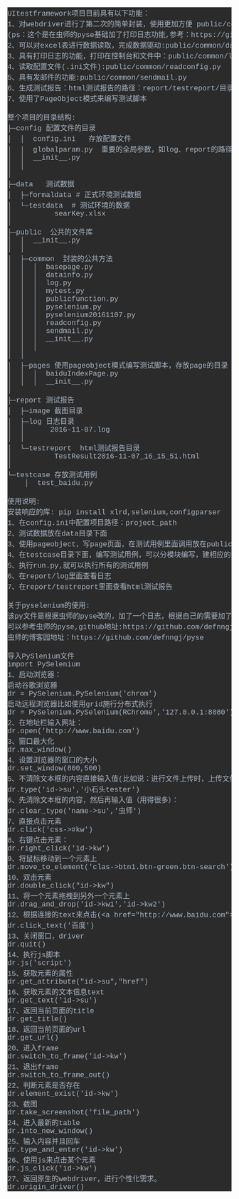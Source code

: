 <pre style="background-color:#2b2b2b;color:#a9b7c6;font-family:'Courier New';font-size:12.0pt;">UItestframework项目目前具有以下功能：<br>1、对webdriver进行了第二次的简单封装，使用更加方便 public/common/pyselenium.py<br>(ps：这个是在虫师的pyse基础加了打印日志功能,参考：https://github.com/defnngj/pyse)<br>2、可以对excel表进行数据读取，完成数据驱动:public/common/datainfo.py<br>3、具有打印日志的功能，打印在控制台和文件中：public/common/log.py,日志保存在report/log/目录下<br>4、读取配置文件(.ini文件):public/common/readconfig.py<br>5、具有发邮件的功能:public/common/sendmail.py<br>6、生成测试报告：html测试报告的路径：report/testreport/目录下<br>7、使用了PageObject模式来编写测试脚本<br><br>整个项目的目录结构:<br>├─config 配置文件的目录<br>│  │  config.ini   存放配置文件<br>│  │  globalparam.py  重要的全局参数，如log、report的路径配置等<br>│  │  __init__.py<br>│  │<br>│<br>├─data   测试数据<br>│  ├─formaldata # 正式环境测试数据<br>│  └─testdata  # 测试环境的数据<br>│          searKey.xlsx<br>│<br>├─public  公共的文件库<br>│  │  __init__.py<br>│  │<br>│  ├─common  封装的公共方法<br>│  │  │  basepage.py<br>│  │  │  datainfo.py<br>│  │  │  log.py<br>│  │  │  mytest.py<br>│  │  │  publicfunction.py<br>│  │  │  pyselenium.py<br>│  │  │  pyselenium20161107.py<br>│  │  │  readconfig.py<br>│  │  │  sendmail.py<br>│  │  │  __init__.py<br>│  │  │<br>│  │<br>│  ├─pages 使用pageobject模式编写测试脚本，存放page的目录<br>│  │  │  baiduIndexPage.py<br>│  │  │  __init__.py<br>│<br>├─report 测试报告<br>│  ├─image 截图目录<br>│  ├─log 日志目录<br>│  │      2016-11-07.log<br>│  │<br>│  └─testreport  html测试报告目录<br>│          TestResult2016-11-07_16_15_51.html<br>│<br>└─testcase 存放测试用例<br>    │  test_baidu.py<br><br>使用说明:<br>安装响应的库: pip install xlrd,selenium,configparser<br>1、在config.ini中配置项目路径：project_path<br>2、测试数据放在data目录下面<br>3、使用pageobject，写page页面，在测试用例里面调用放在public/pages目录下<br>4、在testcase目录下面，编写测试用例，可以分模块编写，建相应的目录<br>5、执行run.py,就可以执行所有的测试用例<br>6、在report/log里面查看日志<br>7、在report/testreport里面查看html测试报告<br><br>关于pyselenium的使用:<br>该py文件是根据虫师的pyse改的，加了一个日志，根据自己的需要加了几个函数<br>可以参考虫师的pyse,github地址:https://github.com/defnngj/pyse<br>虫师的博客园地址：https://github.com/defnngj/pyse<br><br>导入PySlenium文件<br>import PySelenium<br>1、启动浏览器：<br>启动谷歌浏览器<br>dr = PySelenium.PySelenium('chrom')<br>启动远程浏览器比如使用grid施行分布式执行<br>dr = PySelenium.PySelenium(RChrome','127.0.0.1:8080')<br>2、在地址栏输入网址：<br>dr.open('http://www.baidu.com')<br>3、窗口最大化<br>dr.max_window()<br>4、设置浏览器的窗口的大小<br>dr.set_window(800,500)<br>5、不清除文本框的内容直接输入值(比如说：进行文件上传时，上传文件的路径，如果清除就会报错)：<br>dr.type('id-&gt;su','小石头tester')<br>6、先清除文本框的内容，然后再输入值（用得很多）：<br>dr.clear_type('name-&gt;su','虫师')<br>7、直接点击元素<br>dr.click('css-&gt;#kw')<br>8、右键点击元素：<br>dr.right_click('id-&gt;kw')<br>9、将鼠标移动到一个元素上<br>dr.move_to_element('clas-&gt;btn1.btn-green.btn-search')<br>10、双击元素<br>dr.double_click("id-&gt;kw")<br>11、将一个元素拖拽到另外一个元素上<br>dr.drag_and_drop('id-&gt;kw1','id-&gt;kw2')<br>12、根据连接的text来点击(&lt;a href="http://www.baidu.com"&gt;百度&lt;/a&gt;)<br>dr.click_text('百度')<br>13、关闭窗口，driver<br>dr.quit()<br>14、执行js脚本<br>dr.js('script')<br>15、获取元素的属性<br>dr.get_attribute("id-&gt;su","href")<br>16、获取元素的文本信息text<br>dr.get_text('id-&gt;su')<br>17、返回当前页面的title<br>dr.get_title()<br>18、返回当前页面的url<br>dr.get_url()<br>20、进入frame<br>dr.switch_to_frame('id-&gt;kw')<br>21、退出frame<br>dr.switch_to_frame_out()<br>22、判断元素是否存在<br>dr.element_exist('id-&gt;kw')<br>23、截图<br>dr.take_screenshot('file_path')<br>24、进入最新的table<br>dr.into_new_window()<br>25、输入内容并且回车<br>dr.type_and_enter('id-&gt;kw')<br>26、使用js来点击某个元素<br>dr.js_click('id-&gt;kw')<br>27、返回原生的webdriver，进行个性化需求。<br>dr.origin_driver()<br></pre>
